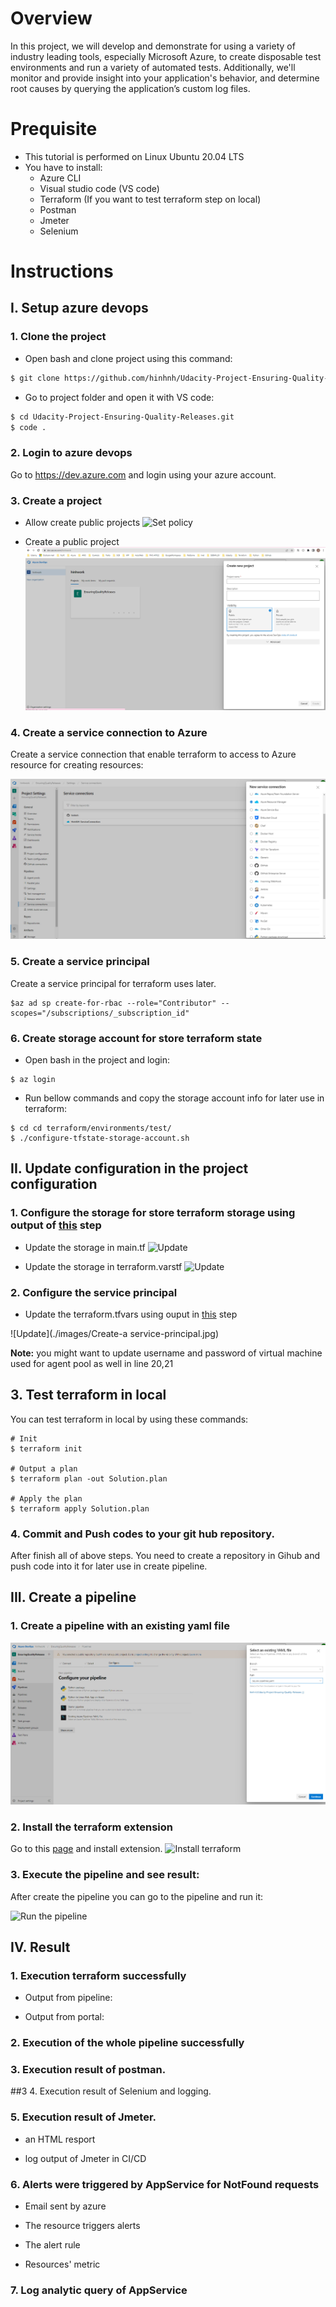 
# Overview
In this project, we will develop and demonstrate for using a variety of industry leading tools, especially Microsoft Azure, to create disposable test environments and run a variety of automated tests. Additionally, we'll monitor and provide insight into your application's behavior, and determine root causes by querying the application’s custom log files.

# Prequisite
* This tutorial is performed on Linux Ubuntu 20.04 LTS
* You have to install:
    * Azure CLI
    * Visual studio code (VS code)
    * Terraform (If you want to test terraform step on local)
    * Postman
    * Jmeter
    * Selenium


# Instructions
## I. Setup azure devops
### 1. Clone the project
* Open bash and clone project using this command:

``` bash
$ git clone https://github.com/hinhnh/Udacity-Project-Ensuring-Quality-Releases.git
```

* Go to project folder and open it with VS code:
``` bash
$ cd Udacity-Project-Ensuring-Quality-Releases.git
$ code .
```   
### 2. Login to azure devops
Go to https://dev.azure.com and login using your azure account.

### 3. Create a project
* Allow create public projects
![Set policy](./images/II_I_Set_policy.png)

* Create a public project
![Create public project](./images/Crate-project-devops.jpg)

### 4. Create a service connection to Azure
Create a service connection that enable terraform to access to Azure resource for creating resources:

![Create service connection](./images/Create-service-connection-with-Azure-resource-manager.jpg)

### 5. Create a service principal
Create a service principal for terraform uses later.
```
$az ad sp create-for-rbac --role="Contributor" --scopes="/subscriptions/_subscription_id"
```
### 6. Create storage account for store terraform state
* Open bash in the project and login:
```
$ az login
```
* Run bellow commands and copy the storage account info for later use in terraform:
```
$ cd cd terraform/environments/test/
$ ./configure-tfstate-storage-account.sh
```

## II. Update configuration in the project configuration
### 1. Configure the storage for store terraform storage using output of [this](#7-create-storage-account-for-store-terraform-state) step
* Update the storage in main.tf
![Update](./images/II_1_update-storage-account-for-maitf.png)

* Update the storage in terraform.varstf
![Update](./images/II_1_Storage-account-for-tfvars.png)

### 2. Configure the service principal
* Update the terraform.tfvars using ouput in [this](#6-create-a-service-principal) step

![Update](./images/Create-a service-principal.jpg)

**Note:** you might want to update username and password of virtual machine used for agent pool as well in line 20,21
## 3. Test terraform in local
You can test terraform in local by using these commands:
```
# Init
$ terraform init

# Output a plan
$ terraform plan -out Solution.plan

# Apply the plan
$ terraform apply Solution.plan
```
### 4. Commit and Push codes to your git hub repository.
After finish all of above steps. You need to create a repository in Gihub and push code into it for later use in create pipeline.

## III. Create a pipeline
### 1. Create a pipeline with an existing yaml file
![Create a pipeline](./images/III_1_Create-pipeline.jpg)

### 2. Install the terraform extension
Go to this [page]( https://marketplace.visualstudio.com/acquisition?itemName=ms-devlabs.custom-terraform-tasks) and install extension.
![Install terraform](./images/III_Install-terraform.png)

### 3. Execute the pipeline and see result:
After create the pipeline you can go to the pipeline and run it:

![Run the pipeline](./images/III_Run-pipeline.png)

## IV. Result

### 1. Execution terraform successfully
* Output from pipeline: 

* Output from portal:

### 2. Execution of the whole pipeline successfully

### 3. Execution result of postman.

##3 4. Execution result of Selenium and logging.

### 5. Execution result of Jmeter.
* an HTML resport

* log output of Jmeter in CI/CD

### 6. Alerts were triggered by AppService for NotFound requests
* Email sent by azure

* The resource triggers alerts

* The alert rule

* Resources' metric

### 7. Log analytic query of AppService


